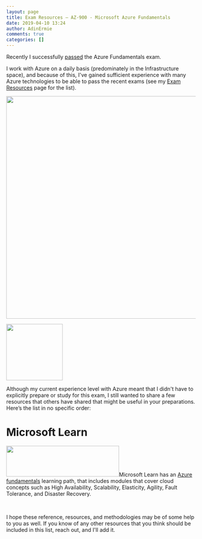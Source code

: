 ```yaml
---
layout: page
title: Exam Resources – AZ-900 - Microsoft Azure Fundamentals
date: 2019-04-10 13:24
author: AdinErmie
comments: true
categories: []
---
```

Recently I successfully <a href="https://www.youracclaim.com/badges/939a6aa7-f05d-4ef0-8276-0b463d967955/public_url" target="_blank" rel="noreferrer noopener" aria-label=" (opens in a new tab)">passed</a> the Azure Fundamentals exam.

I work with Azure on a daily basis (predominately in the Infrastructure space), and because of this, I've gained sufficient experience with many Azure technologies to be able to pass the recent exams (see my <a href="http://adinermie.com/resources/exam-resources/">Exam Resources</a> page for the list).

<a href="/wp-content/uploads/2019/04/AZ900-Pass.png"><img class="aligncenter size-full wp-image-32277" src="/wp-content/uploads/2019/04/AZ900-Pass.png" alt="" width="2026" height="592" /></a>
<div class="wp-block-image"></div>
<div class="wp-block-image">

<a href="/wp-content/uploads/2019/04/azure-fundamentals.png"><img class="aligncenter wp-image-32276 size-thumbnail" src="/wp-content/uploads/2019/04/azure-fundamentals-150x150.png" alt="" width="150" height="150" /></a>
<figure class="aligncenter"></figure>
</div>
Although my current experience level with Azure meant that I didn't have to explicitly prepare or study for this exam, I still wanted to share a few resources that others have shared that might be useful in your preparations. Here’s the list in no specific order:
<h1>Microsoft Learn</h1>
<a href="/wp-content/uploads/2019/04/MS-Learn.png"><img class="alignleft size-medium wp-image-32280" src="/wp-content/uploads/2019/04/MS-Learn-300x82.png" alt="" width="300" height="82" /></a>Microsoft Learn has an <a href="https://docs.microsoft.com/en-us/learn/paths/azure-fundamentals/" target="_blank" rel="noopener noreferrer">Azure fundamentals</a> learning path, that includes modules that cover cloud concepts such as High Availability, Scalability, Elasticity, Agility, Fault Tolerance, and Disaster Recovery.

&nbsp;

I hope these reference, resources, and methodologies may be of some help to you as well. If you know of any other resources that you think should be included in this list, reach out, and I'll add it.

